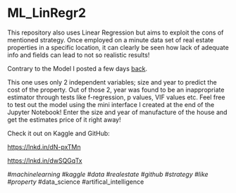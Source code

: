 # ML_LinRegr2
This repository also uses Linear Regression but aims to exploit the cons of mentioned strategy. Once employed on a minute data set of real estate properties in a specific location, it can clearly be seen how lack of adequate info and fields can lead to not so realistic results!

Contrary to the Model I posted a few days [back](https://lnkd.in/dccye_FT).

This one uses only 2 independent variables; size and year to predict the cost of the property. Out of those 2, year was found to be an inappropriate estimator through tests like f-regression, p values, VIF values etc. Feel free to test out the model using the mini interface I created at the end of the Jupyter Notebook! Enter the size and year of manufacture of the house and get the estimates price of it right away!

Check it out on Kaggle and GitHub:

https://lnkd.in/dN-pxTMn

https://lnkd.in/dwSQGqTx

_*#machinelearning  #kaggle  #data  #realestate  #github  #strategy  #like  #property*_ #data_science #artifical_intelligence
